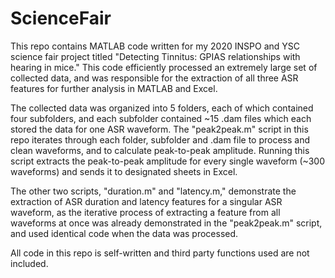 # ScienceFair
This repo contains MATLAB code written for my 2020 INSPO and YSC science fair project titled "Detecting Tinnitus: GPIAS relationships with hearing in mice."
This code efficiently processed an extremely large set of collected data, and was responsible for the extraction of all three ASR features for further analysis in MATLAB and Excel.

The collected data was organized into 5 folders, each of which contained four subfolders, and each subfolder contained ~15 .dam files which each stored the data for one ASR waveform. The "peak2peak.m" script in this repo iterates through each folder, subfolder and .dam file to process and clean waveforms, and to calculate peak-to-peak amplitude. Running this script extracts the peak-to-peak amplitude for every single waveform (~300 waveforms) and sends it to designated sheets in Excel. 

The other two scripts, "duration.m" and "latency.m," demonstrate the extraction of ASR duration and latency features for a singular ASR waveform, as the iterative process of extracting a feature from all waveforms at once was already demonstrated in the "peak2peak.m" script, and used identical code when the data was processed.

All code in this repo is self-written and third party functions used are not included. 




